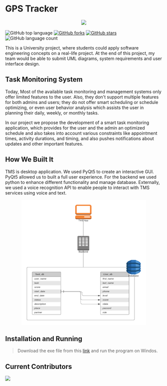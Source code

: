 # GPS Tracker

<p align="center">
    <img src="https://raw.githubusercontent.com/MoAmrYehia/res/master/Blue%20Red%20Sports%20Center%20Logo.png">
</p>


![GitHub top language](https://img.shields.io/github/languages/top/MoAmrYehia/Tiva?style=plastic)
[![GitHub forks](https://img.shields.io/github/forks/MoAmrYehia/Tiva)](https://github.com/MoAmrYehia/Tiva/network)
[![GitHub stars](https://img.shields.io/github/stars/MoAmrYehia/Tiva)](https://github.com/MoAmrYehia/Tiva/stargazers)
![GitHub language count](https://img.shields.io/github/languages/count/MoAmrYehia/Tiva)
    

This is a University project, where students could apply software engineering concepts on a real-life project. At the end of this project, my team would be able to submit UML diagrams, system requirements and user interface design.



## Task Monitoring System
Today, Most of the available task monitoring and management systems only offer limited features to the user. Also, they don't support multiple features for both admins and users; they do not offer smart scheduling or schedule optimizing, or even user behavior analysis which assists the user in planning their daily, weekly, or monthly tasks.

In our project we propose the development of a smart task monitoring application, which provides for the user and the admin an optimized schedule and also takes into account various constraints like appointment times, activity durations, and timing, and also pushes notifications about updates and other important features.

## How We Built It
TMS is desktop application. We used PyQt5 to create an interactive GUI. PyQt5 allowed us to built a full user experience. For the backend we used python to enhance different functionality and manage database. Externally, we used a voice recognition API to enable people to interact with TMS services using voice and text. 

<p align="center">
    <img src="https://raw.githubusercontent.com/MoAmrYehia/Software_League_app/main/Obj/ico/DBMS ER diagram (UML notation).png" width="400" height="400">
</p>

## Installation and Running
>Download the exe file from this [link](http://bit.ly/3iiZOd6) and run the program on Windos.


## Current Contributors
<a href="https://github.com/MoAmrYehia/Tiva/graphs/contributors">
    
  <img src="https://contributors-img.web.app/image?repo=MoAmrYehia/Tiva" />
</a>
